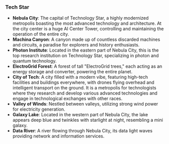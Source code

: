 ### Tech Star
- **Nebula City**: The capital of Technology Star, a highly modernized metropolis boasting the most advanced technology and architecture. At the city center is a huge AI Center Tower, controlling and maintaining the operation of the entire city.
- **Machina Canyon**: A canyon made up of countless discarded machines and circuits, a paradise for explorers and history enthusiasts.
- **Photon Institute**: Located in the eastern part of Nebula City, this is the top research institution on Technology Star, specializing in photon and quantum technology.
- **ElectroGrid Forest**: A forest of tall "ElectroGrid trees," each acting as an energy storage and converter, powering the entire planet.
- **City of Tech**: A city filled with a modern vibe, featuring high-tech facilities and buildings everywhere, with drones flying overhead and intelligent transport on the ground. It is a metropolis for technologists where they research and develop various advanced technologies and engage in technological exchanges with other races.
- **Valley of Winds**: Nestled between valleys, utilizing strong wind power for electricity generation.
- **Galaxy Lake**: Located in the western part of Nebula City, the lake appears deep blue and twinkles with starlight at night, resembling a mini galaxy.
- **Data River**: A river flowing through Nebula City, its data light waves providing network and information services.

